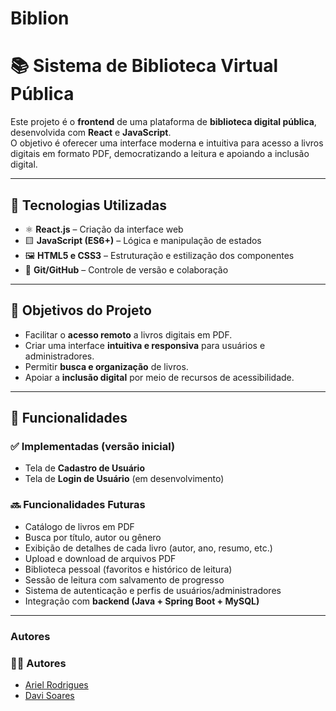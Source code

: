# Biblion  
# 📚 Sistema de Biblioteca Virtual Pública  

Este projeto é o **frontend** de uma plataforma de **biblioteca digital pública**, desenvolvida com **React** e **JavaScript**.  
O objetivo é oferecer uma interface moderna e intuitiva para acesso a livros digitais em formato PDF, democratizando a leitura e apoiando a inclusão digital.  

---

## 🚀 Tecnologias Utilizadas  

- ⚛️ **React.js** – Criação da interface web  
- 🟨 **JavaScript (ES6+)** – Lógica e manipulação de estados  
- 🖼 **HTML5 e CSS3** – Estruturação e estilização dos componentes  
- 🔗 **Git/GitHub** – Controle de versão e colaboração  

---

## 🎯 Objetivos do Projeto  

- Facilitar o **acesso remoto** a livros digitais em PDF.  
- Criar uma interface **intuitiva e responsiva** para usuários e administradores.  
- Permitir **busca e organização** de livros.  
- Apoiar a **inclusão digital** por meio de recursos de acessibilidade.  

---

## 📌 Funcionalidades  

### ✅ Implementadas (versão inicial)  
- Tela de **Cadastro de Usuário**  
- Tela de **Login de Usuário** (em desenvolvimento)  

### 🔜 Funcionalidades Futuras  
- Catálogo de livros em PDF  
- Busca por título, autor ou gênero  
- Exibição de detalhes de cada livro (autor, ano, resumo, etc.)  
- Upload e download de arquivos PDF  
- Biblioteca pessoal (favoritos e histórico de leitura)  
- Sessão de leitura com salvamento de progresso  
- Sistema de autenticação e perfis de usuários/administradores  
- Integração com **backend (Java + Spring Boot + MySQL)**  

---

### Autores
### 👨‍💻 Autores  
- [Ariel Rodrigues](https://github.com/ArielDev22)  
- [Davi Soares](https://github.com/DaviSoaresLM)  
